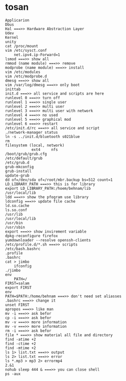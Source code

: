# tosan
    Applicarion
    Dbus
    Hal ===>> Hardware Abstraction Layer
    Udev
    Kernel
    unity
    cat /proc/mount
    vim /etc/sysct.conf
        net.ipv4.ip-Forward=1
    lsmod ===>> show all
    rmmod (name module) ===>> remove
    modprobe (name module) ===>> install
    vim /etc/modules
    vim /etc/modprobe.d
    dmesg ===>> show all
    vim /var/log/dmesg ===>> only boot
    inittab
    init.d ===>> all service and scripts are here
    runlevel 0 ===>> turn off
    runlevel 1 ===>> single user
    runlevel 2 ===>> multi user
    runlevel 3 ===>> multi user with network
    runlevel 4 ===>> no used
    runlevel 5 ===>> graphical mod
    runlevel 6 ===>> restart
    /etc/init.d/rc ===>> all service and script
    ./network-manager status
    ln -s ../init.d/bluetooth s021blue
    rm
    filesystem (local, network)
                ext4     nfs
    /boot/grub/grub.cfg
    /etc/default/grub
    /etc/grub.d
    grub-mkconfig
    grub-install
    update-grub
    dd of=/dev/sda of=/root/mbr.backup bs=512 count=1
    LD_LIBRARY_PATH ===>> this is for library
    export LD_LIBRARY_PATH:/hoem/behnam/lib
    /usr/local/lib
    ldd ===>> show the pfogram use library
    ldconfig ===>> update file cache
    ld.so.cache
    ls.so.conf
    /usr/lib
    /usr/local/lib
    /usr/bin
    /usr/sbin
    export ===>> show invirement variable
    dpkg-reconfigure firefox
    yumdownloader --resolve openssh-clients
    /etc/profile.d/*.sh ===>> scripts
    /etc/bash.bashrc
    .profile
    .bashrc
    cat > jimbo
        ifconfig
    ./jimbo
    env
        PATH=/
    FIRST=salam
    export FIRST
    env
    PATH=$PATH:/home/behnam ===>> don't need set aliasses
    .bashrc ===>> change it
    unset FIRST
    apropos ===>> like man
    mv -i ===>> ask befor
    cp -i ===>> ask befor
    mv -v ===>> more information
    mv -v ===>> more information
    rm -i ===>> ask befor
    file * ===>> show material all file and directory
    find -atime +2
    find -ctime +2
    find -mtime +2
    ls 1> list.txt ===>> output
    ls 2> list.txt ===>> error
    ls *.mp3 > mp3 2> errormp4
    2.&1
    nohub sleep 444 & ===>> you can close shell
    ps -aux
    